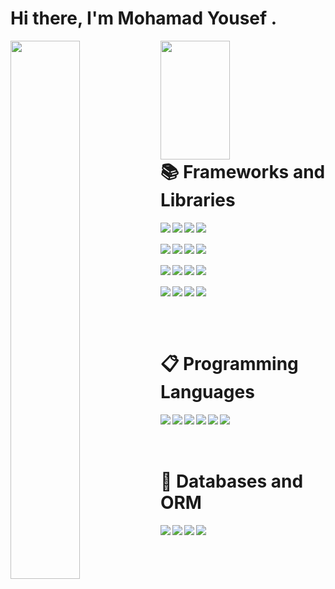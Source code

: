 # Hi there, I'm Mohamad Yousef .

<img align="left" width="47%" src="https://github-readme-stats.vercel.app/api?username=muhiteng&show_icons=true&theme=gruvbox"/>
<img align="left" width="47%" height="190" src="https://github-readme-stats.vercel.app/api/top-langs/?username=muhiteng&layout=compact"/>
<br/>
<br/>
<br/>
<br/>
<br/>
<br/>


# 📚 Frameworks and Libraries
<div>
<img align="left" src="https://img.shields.io/badge/node.js-6DA55F?style=for-the-badge&logo=node.js&logoColor=white"/>
<img align="left" src="https://img.shields.io/badge/express.js-%23404d59.svg?style=for-the-badge&logo=express&logoColor=%2361DAFB"/>
<img align="left" src="https://img.shields.io/badge/nestjs-%23E0234E.svg?style=for-the-badge&logo=nestjs&logoColor=white"/>
<img align="left" src="https://img.shields.io/badge/-GraphQL-E10098?style=for-the-badge&logo=graphql&logoColor=white"/>
  </div>
<br><br>
<div>
<img  align="left" src="https://img.shields.io/badge/Laravel-FF2D20?style=for-the-badge&logo=laravel&logoColor=white" />
<img align="left"  src="https://img.shields.io/badge/React-20232A?style=for-the-badge&logo=react&logoColor=61DAFB" />
<img align="left"  src="https://img.shields.io/badge/Vue.js-35495E?style=for-the-badge&logo=vuedotjs&logoColor=4FC08D" />
<img  align="left" src="https://img.shields.io/badge/Angular-DD0031?style=for-the-badge&logo=angular&logoColor=white" />
  </div>
<br><br>
<div>
<img  align="left" src="https://img.shields.io/badge/Bootstrap-563D7C?style=for-the-badge&logo=bootstrap&logoColor=white" />
<img  align="left" src="https://img.shields.io/badge/Tailwind_CSS-38B2AC?style=for-the-badge&logo=tailwind-css&logoColor=white" />
<img  align="left" src="https://img.shields.io/badge/jQuery-0769AD?style=for-the-badge&logo=jquery&logoColor=white" />
<img align="left"  src="https://img.shields.io/badge/.NET-512BD4?style=for-the-badge&logo=dotnet&logoColor=white" />
  </div>
<br><br>
<div>
<img  align="left" src="https://img.shields.io/badge/Django-092E20?style=for-the-badge&logo=django&logoColor=white" />
<img align="left"  src="https://img.shields.io/badge/Flask-000000?style=for-the-badge&logo=flask&logoColor=white" />
<img align="left"  src="https://img.shields.io/badge/nuxt.js-00C58E?style=for-the-badge&logo=nuxtdotjs&logoColor=white" />
<img  align="left" src="https://img.shields.io/badge/next.js-000000?style=for-the-badge&logo=nextdotjs&logoColor=white" />
</div>

<br/><br><br>

# 📋 Programming Languages

<img align="left" src="https://img.shields.io/badge/javascript-%23323330.svg?style=for-the-badge&logo=javascript&logoColor=%23F7DF1E"/>
<img align="left" src="https://img.shields.io/badge/typescript-%23007ACC.svg?style=for-the-badge&logo=typescript&logoColor=white"/>
<img  align="left" src="https://img.shields.io/badge/Python-3776AB?style=for-the-badge&logo=python&logoColor=white" />
  <img  align="left" src="https://img.shields.io/badge/PHP-777BB4?style=for-the-badge&logo=php&logoColor=white" />
  <img align="left" src="https://img.shields.io/badge/Go-00ADD8?style=for-the-badge&logo=go&logoColor=white" />
<img align="left" src="https://img.shields.io/badge/c%23-%23239120.svg?style=for-the-badge&logo=c-sharp&logoColor=white"/>

<br/>
<br/>
<br/>

# 💾 Databases and ORM
<img align="left" src="https://img.shields.io/badge/MongoDB-%234ea94b.svg?style=for-the-badge&logo=mongodb&logoColor=white"/>
<img align="left" src="https://img.shields.io/badge/postgres-%23316192.svg?style=for-the-badge&logo=postgresql&logoColor=white"/>
<img align="left" src="https://img.shields.io/badge/Amazon%20DynamoDB-4053D6?style=for-the-badge&logo=Amazon%20DynamoDB&logoColor=white"/>
<img align="left" src="https://img.shields.io/badge/redis-%23DD0031.svg?style=for-the-badge&logo=redis&logoColor=white"/>


